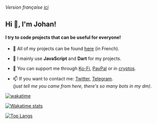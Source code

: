 ###### Version française [ici](https://github.com/johan-perso/johan-perso/blob/main/README.md)

## Hi 👋, I'm Johan!</h1>

#### I try to code projects that can be useful for everyone!

- 👨‍ All of my projects can be found [here](https://johanstick.fr/#project) (in French).

- 🌱 I mainly use **JavaScript** and **Dart** for my projects.

- 🍵 You can support me through [Ko-Fi](https://ko-fi.com/johan_stickman), [PayPal](https://paypal.me/moipastoii) or in [cryptos](https://johanstick.fr/#donate).

- 📫 If you want to contact me: [Twitter](https://twitter.com/messages/compose?text=Hello%20%F0%9F%91%8B&recipient_id=975789391594557440), [Telegram](https://t.me/JohanStick).  
*(just tell me you came from here, there's so many bots in my dm)*.

[![wakatime](https://wakatime.com/badge/user/a23f9e13-d420-4098-b1e8-400e675d5d09.svg)](https://wakatime.com/@a23f9e13-d420-4098-b1e8-400e675d5d09)

[![Wakatime stats](https://github-readme-stats.vercel.app/api/wakatime?username=johan_stickman&layout=compact)](https://github.com/anuraghazra/github-readme-stats)

[![Top Langs](https://github-readme-stats-johan-stickman.vercel.app/api/top-langs/?username=johan-perso&hide=css&layout=donut)](https://github.com/anuraghazra/github-readme-stats)
